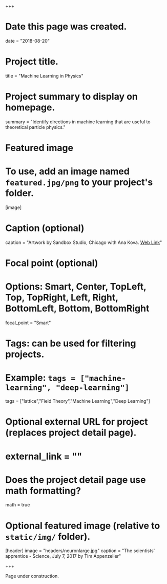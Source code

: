 +++
# Date this page was created.
date = "2018-08-20"

# Project title.
title = "Machine Learning in Physics"

# Project summary to display on homepage.
summary = "Identify directions in machine learning that are useful to theoretical particle physics."

# Featured image
# To use, add an image named `featured.jpg/png` to your project's folder.
[image]
  # Caption (optional)
  caption = "Artwork by Sandbox Studio, Chicago with Ana Kova. [Web Link](https://www.symmetrymagazine.org/article/deep-learning-takes-on-physics?language=pt-br&page=1)"

  # Focal point (optional)
  # Options: Smart, Center, TopLeft, Top, TopRight, Left, Right, BottomLeft, Bottom, BottomRight
  focal_point = "Smart"

# Tags: can be used for filtering projects.
# Example: `tags = ["machine-learning", "deep-learning"]`
tags = ["lattice","Field Theory","Machine Learning","Deep Learning"]

# Optional external URL for project (replaces project detail page).
# external_link = ""

# Does the project detail page use math formatting?
math = true

# Optional featured image (relative to `static/img/` folder).
[header]
image = "headers/neuronlarge.jpg"
caption = "The scientists' apprentice - Science, July 7, 2017 by Tim Appenzeller"

+++

Page under construction.
